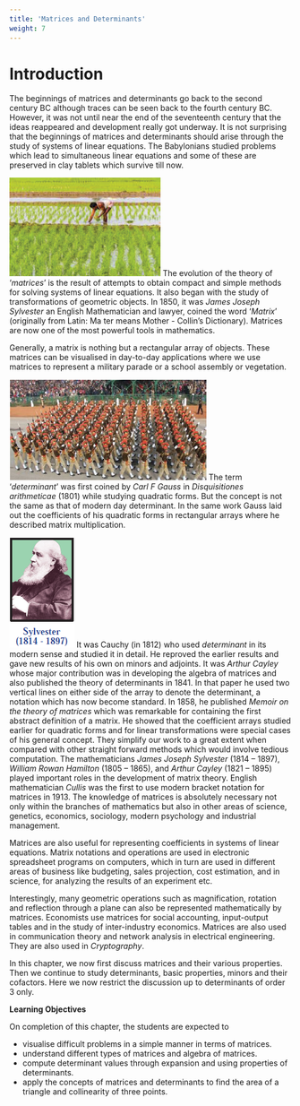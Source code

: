 ```yaml
---
title: 'Matrices and Determinants'
weight: 7
---
```


# Introduction
The beginnings of matrices and determinants go back to the second century BC although traces can be seen back to the fourth century BC. However, it was not until near the end of the seventeenth century that the ideas reappeared and development really got underway. It is not surprising that the beginnings of matrices and determinants should arise through the study of systems of linear equations. The Babylonians studied problems which lead to simultaneous linear equations and some of these are preserved in clay tablets which survive till now.

![img1](img1.png "float-end")
The evolution of the theory of ‘*matrices*’ is the result of attempts to obtain compact and simple methods for solving systems of linear equations. It also began with the study of transformations of geometric objects. In 1850, it was *James Joseph Sylvester* an English Mathematician and lawyer, coined the word ‘*Matrix*’ (originally from Latin: Ma ter means Mother - Collin’s Dictionary). Matrices are now one of the most powerful tools in mathematics.

Generally, a matrix is nothing but a rectangular array of objects. These matrices can be visualised in day-to-day applications where we use matrices to represent a military parade or a school assembly or vegetation.

![img2](img2.png "float-start")
The term ‘*determinant*’ was first coined by *Carl F Gauss* in *Disquisitiones arithmeticae* (1801) while studying quadratic forms. But the concept is not the same as that of modern day determinant. In the same work Gauss laid out the coefficients of his quadratic forms in rectangular arrays where he described matrix multiplication.

![Sylvester](Sylvester.png "float-end")
It was Cauchy (in 1812) who used *determinant* in its modern sense and studied it in detail. He reproved the earlier results and gave new results of his own on minors and adjoints. It was *Arthur Cayley* whose major contribution was in developing the algebra of matrices and also published the theory of determinants in 1841. In that paper he used two vertical lines on either side of the array to denote the determinant, a notation which has now become standard. In 1858, he published *Memoir on the theory of matrices* which was remarkable for containing the first abstract definition of a matrix. He showed that the coefficient arrays studied earlier for quadratic forms and for linear transformations were special cases of his general concept. They simplify our work to a great extent when compared with other straight forward methods which would involve tedious computation. The mathematicians *James Joseph Sylvester* (1814 – 1897), *William Rowan Hamilton* (1805 – 1865), and *Arthur Cayley* (1821 – 1895) played important roles in the development of matrix theory. English mathematician *Cullis* was the first to use modern bracket notation for matrices in 1913. The knowledge of matrices is absolutely necessary not only within the branches of mathematics but also in other areas of science, genetics, economics, sociology, modern psychology and industrial management.

Matrices are also useful for representing coefficients in systems of linear equations. Matrix notations and operations are used in electronic spreadsheet programs on computers, which in turn are used in different areas of business like budgeting, sales projection, cost estimation, and in science, for analyzing the results of an experiment etc.

Interestingly, many geometric operations such as magnification, rotation and reflection through a plane can also be represented mathematically by matrices. Economists use matrices for social accounting, input-output tables and in the study of inter-industry economics. Matrices are also used in communication theory and network analysis in electrical engineering. They are also used in *Cryptography*.

In this chapter, we now first discuss matrices and their various properties. Then we continue to study determinants, basic properties, minors and their cofactors. Here we now restrict the discussion up to determinants of order 3 only.

**Learning Objectives**

On completion of this chapter, the students are expected to
* visualise difficult problems in a simple manner in terms of matrices.
* understand different types of matrices and algebra of matrices.
* compute determinant values through expansion and using properties of determinants.
* apply the concepts of matrices and determinants to find the area of a triangle and collinearity of three points.